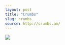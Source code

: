 ```yaml
---
layout: post
title: "Crumbs"
slug: crumbs
source: http://crumbs.am/
---
```


<img src="{{ site.url }}/assets/img/screenshots/crumbs.jpg">
